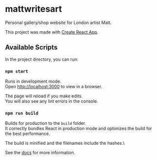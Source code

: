 # mattwritesart

Personal gallery/shop website for London artist Matt.

This project was made with [Create React App](https://github.com/facebook/create-react-app).

## Available Scripts

In the project directory, you can run:

### `npm start`

Runs in development mode.\
Open [http://localhost:3000](http://localhost:3000) to view in a browser.

The page will reload if you make edits.\
You will also see any lint errors in the console.

### `npm run build`

Builds for production to the `build` folder.\
It correctly bundles React in production mode and optimizes the build for the best performance.

The build is minified and the filenames include the hashes.\

See the [docs](https://facebook.github.io/create-react-app/docs) for more information.
